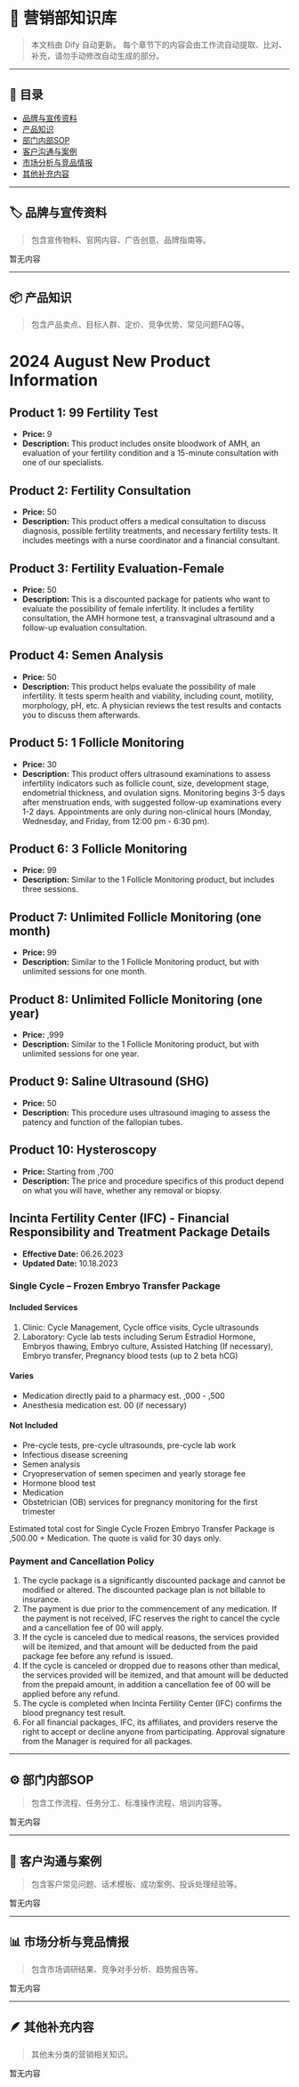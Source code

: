 # 📘 营销部知识库

> 本文档由 Dify 自动更新。
> 每个章节下的内容会由工作流自动提取、比对、补充，请勿手动修改自动生成的部分。

---

## 📂 目录

- [品牌与宣传资料](#品牌与宣传资料)
- [产品知识](#产品知识)
- [部门内部SOP](#部门内部sop)
- [客户沟通与案例](#客户沟通与案例)
- [市场分析与竞品情报](#市场分析与竞品情报)
- [其他补充内容](#其他补充内容)

---

## 🏷️ 品牌与宣传资料
> 包含宣传物料、官网内容、广告创意、品牌指南等。

<!-- DIFY-SECTION: marketing_brand -->
暂无内容
<!-- /DIFY-SECTION: marketing_brand -->

---

## 📦 产品知识
> 包含产品卖点、目标人群、定价、竞争优势、常见问题FAQ等。

<!-- DIFY-SECTION: marketing_product -->

# 2024 August New Product Information

## Product 1: 99 Fertility Test
- **Price:** 9
- **Description:** This product includes onsite bloodwork of AMH, an evaluation of your fertility condition and a 15-minute consultation with one of our specialists.

## Product 2: Fertility Consultation
- **Price:** 50
- **Description:** This product offers a medical consultation to discuss diagnosis, possible fertility treatments, and necessary fertility tests. It includes meetings with a nurse coordinator and a financial consultant.

## Product 3: Fertility Evaluation-Female
- **Price:** 50
- **Description:** This is a discounted package for patients who want to evaluate the possibility of female infertility. It includes a fertility consultation, the AMH hormone test, a transvaginal ultrasound and a follow-up evaluation consultation.

## Product 4: Semen Analysis
- **Price:** 50
- **Description:** This product helps evaluate the possibility of male infertility. It tests sperm health and viability, including count, motility, morphology, pH, etc. A physician reviews the test results and contacts you to discuss them afterwards.

## Product 5: 1 Follicle Monitoring
- **Price:** 30
- **Description:** This product offers ultrasound examinations to assess infertility indicators such as follicle count, size, development stage, endometrial thickness, and ovulation signs. Monitoring begins 3-5 days after menstruation ends, with suggested follow-up examinations every 1-2 days. Appointments are only during non-clinical hours (Monday, Wednesday, and Friday, from 12:00 pm - 6:30 pm).

## Product 6: 3 Follicle Monitoring
- **Price:** 99
- **Description:** Similar to the 1 Follicle Monitoring product, but includes three sessions.

## Product 7: Unlimited Follicle Monitoring (one month)
- **Price:** 99
- **Description:** Similar to the 1 Follicle Monitoring product, but with unlimited sessions for one month.

## Product 8: Unlimited Follicle Monitoring (one year)
- **Price:** ,999
- **Description:** Similar to the 1 Follicle Monitoring product, but with unlimited sessions for one year.

## Product 9: Saline Ultrasound (SHG)
- **Price:** 50
- **Description:** This procedure uses ultrasound imaging to assess the patency and function of the fallopian tubes.

## Product 10: Hysteroscopy
- **Price:** Starting from ,700
- **Description:** The price and procedure specifics of this product depend on what you will have, whether any removal or biopsy.

## Incinta Fertility Center (IFC) - Financial Responsibility and Treatment Package Details

- **Effective Date:** 06.26.2023
- **Updated Date:** 10.18.2023

### Single Cycle – Frozen Embryo Transfer Package

#### Included Services

1. Clinic: Cycle Management, Cycle office visits, Cycle ultrasounds 
2. Laboratory: Cycle lab tests including Serum Estradiol Hormone, Embryos thawing, Embryo culture, Assisted Hatching (If necessary), Embryo transfer, Pregnancy blood tests (up to 2 beta hCG)

#### Varies

- Medication directly paid to a pharmacy est. ,000 - ,500
- Anesthesia medication est. 00 (if necessary)

#### Not Included

- Pre-cycle tests, pre-cycle ultrasounds, pre-cycle lab work
- Infectious disease screening
- Semen analysis
- Cryopreservation of semen specimen and yearly storage fee
- Hormone blood test
- Medication 
- Obstetrician (OB) services for pregnancy monitoring for the first trimester

Estimated total cost for Single Cycle Frozen Embryo Transfer Package is ,500.00 + Medication. The quote is valid for 30 days only.

### Payment and Cancellation Policy

1. The cycle package is a significantly discounted package and cannot be modified or altered. The discounted package plan is not billable to insurance.
2. The payment is due prior to the commencement of any medication. If the payment is not received, IFC reserves the right to cancel the cycle and a cancellation fee of 00 will apply.
3. If the cycle is canceled due to medical reasons, the services provided will be itemized, and that amount will be deducted from the paid package fee before any refund is issued.
4. If the cycle is canceled or dropped due to reasons other than medical, the services provided will be itemized, and that amount will be deducted from the prepaid amount, in addition a cancellation fee of 00 will be applied before any refund.
5. The cycle is completed when Incinta Fertility Center (IFC) confirms the blood pregnancy test result.
6. For all financial packages, IFC, its affiliates, and providers reserve the right to accept or decline anyone from participating. Approval signature from the Manager is required for all packages.

<!-- /DIFY-SECTION: marketing_product -->

---

## ⚙️ 部门内部SOP
> 包含工作流程、任务分工、标准操作流程、培训内容等。

<!-- DIFY-SECTION: marketing_sop -->
暂无内容
<!-- /DIFY-SECTION: marketing_sop -->

---

## 💬 客户沟通与案例
> 包含客户常见问题、话术模板、成功案例、投诉处理经验等。

<!-- DIFY-SECTION: marketing_client -->
暂无内容
<!-- /DIFY-SECTION: marketing_client -->

---

## 📊 市场分析与竞品情报
> 包含市场调研结果、竞争对手分析、趋势报告等。

<!-- DIFY-SECTION: marketing_analysis -->
暂无内容
<!-- /DIFY-SECTION: marketing_analysis -->

---

## 🪶 其他补充内容
> 其他未分类的营销相关知识。

<!-- DIFY-SECTION: marketing_misc -->
暂无内容
<!-- /DIFY-SECTION: marketing_misc -->
